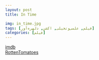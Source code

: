 ```yaml
---
layout: post
title: In Time

img: in_time.jpg
tags: [فیلم, علمی‌و‌تخیلی, اکشن, دلهره‌آور]
categories: [فیلم]
---
```


[imdb](https://www.imdb.com/title/tt1637688/)  
[RottenTomatoes](https://www.rottentomatoes.com/m/in_time)
